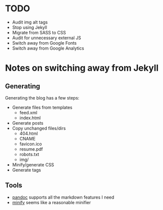 # TODO

* Audit img alt tags
* Stop using Jekyll
* Migrate from SASS to CSS
* Audit for unnecessary external JS
* Switch away from Google Fonts
* Switch away from Google Analytics

# Notes on switching away from Jekyll

## Generating

Generating the blog has a few steps:

* Generate files from templates
    * feed.xml
    * index.html
* Generate posts
* Copy unchanged files/dirs
    * 404.html
    * CNAME
    * favicon.ico
    * resume.pdf
    * robots.txt
    * img/
* Minify/generate CSS
* Generate tags

## Tools

* [pandoc](https://pandoc.org/) supports all the markdown features I need
* [minify](https://github.com/tdewolff/minify) seems like a reasonable minifier
